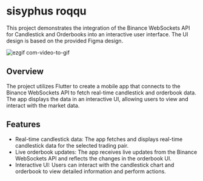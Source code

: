 # sisyphus roqqu 

This project demonstrates the integration of the Binance WebSockets API for Candlestick and Orderbooks into an interactive user interface. The UI design is based on the provided Figma design.

<!-- ![Uploading ezgif.com-video-to-gif.gif…](demo.gif) -->
![ezgif com-video-to-gif](https://github.com/lyon-zas/sisyphus-roqqu/assets/67665701/0c7d8205-bde1-4840-8a8a-1c74721b5b9e)

## Overview

The project utilizes Flutter to create a mobile app that connects to the Binance WebSockets API to fetch real-time candlestick and orderbook data. The app displays the data in an interactive UI, allowing users to view and interact with the market data.

## Features

- Real-time candlestick data: The app fetches and displays real-time candlestick data for the selected trading pair.
- Live orderbook updates: The app receives live updates from the Binance WebSockets API and reflects the changes in the orderbook UI.
- Interactive UI: Users can interact with the candlestick chart and orderbook to view detailed information and perform actions.


